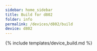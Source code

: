 ```yaml
---
sidebar: home_sidebar
title: Build for d802
folder: info
permalink: /devices/d802/build
device: d802
---
```

{% include templates/device_build.md %}

